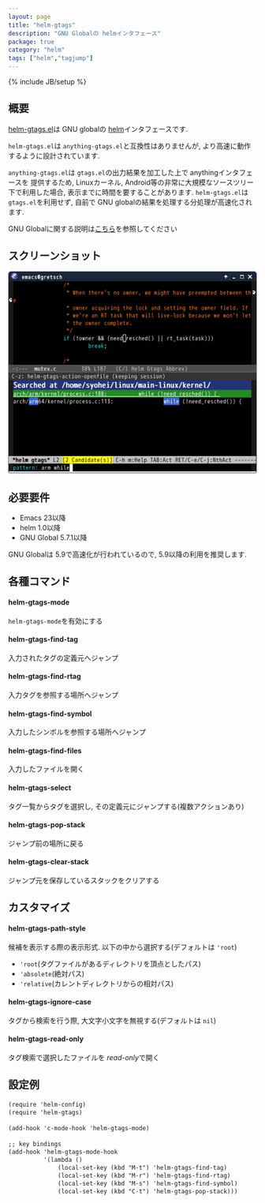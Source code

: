 ```yaml
---
layout: page
title: "helm-gtags"
description: "GNU Globalの helmインタフェース"
package: true
category: "helm"
tags: ["helm","tagjump"]
---
```

{% include JB/setup %}

## 概要

[helm-gtags.el](https://github.com/syohex/emacs-helm-gtags)は GNU globalの [helm](https://github.com/emacs-helm/helm)インタフェースです.

`helm-gtags.el`は `anything-gtags.el`と互換性はありませんが, より高速に動作するように設計されています.

`anything-gtags.el`は `gtags.el`の出力結果を加工した上で anythingインタフェースを
提供するため, Linuxカーネル, Android等の非常に大規模なソースツリー下で利用した場合,
表示までに時間を要することがあります. `helm-gtags.el`は `gtags.el`を利用せず,
自前で GNU globalの結果を処理する分処理が高速化されます.


GNU Globalに関する説明は[こちら](http://www.gnu.org/software/global/)を参照してください


## スクリーンショット

![helm-gtags](/images/helm/helm-gtags/helm-gtags.png)


## 必要要件

* Emacs 23以降
* helm 1.0以降
* GNU Global 5.7.1以降

GNU Globalは 5.9で高速化が行われているので, 5.9以降の利用を推奨します.


## 各種コマンド

#### helm-gtags-mode

`helm-gtags-mode`を有効にする

#### helm-gtags-find-tag

入力されたタグの定義元へジャンプ

#### helm-gtags-find-rtag

入力タグを参照する場所へジャンプ

#### helm-gtags-find-symbol

入力したシンボルを参照する場所へジャンプ

#### helm-gtags-find-files

入力したファイルを開く

#### helm-gtags-select

タグ一覧からタグを選択し, その定義元にジャンプする(複数アクションあり)

#### helm-gtags-pop-stack

ジャンプ前の場所に戻る

#### helm-gtags-clear-stack

ジャンプ元を保存しているスタックをクリアする


## カスタマイズ

#### helm-gtags-path-style

候補を表示する際の表示形式. 以下の中から選択する(デフォルトは `'root`)

* `'root`(タグファイルがあるディレクトリを頂点としたパス)
* `'absolete`(絶対パス)
* `'relative`(カレントディレクトリからの相対パス)


#### helm-gtags-ignore-case

タグから検索を行う際, 大文字小文字を無視する(デフォルトは `nil`)

#### helm-gtags-read-only

タグ検索で選択したファイルを *read-only*で開く


## 設定例

```common-lisp
(require 'helm-config)
(require 'helm-gtags)

(add-hook 'c-mode-hook 'helm-gtags-mode)

;; key bindings
(add-hook 'helm-gtags-mode-hook
          '(lambda ()
              (local-set-key (kbd "M-t") 'helm-gtags-find-tag)
              (local-set-key (kbd "M-r") 'helm-gtags-find-rtag)
              (local-set-key (kbd "M-s") 'helm-gtags-find-symbol)
              (local-set-key (kbd "C-t") 'helm-gtags-pop-stack)))
```
